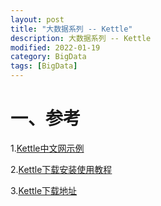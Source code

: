 ```yaml
---
layout: post
title: "大数据系列 -- Kettle"
description: 大数据系列 -- Kettle
modified: 2022-01-19
category: BigData
tags: [BigData]
---
```


# 一、参考

1.[Kettle中文网示例](http://www.kettle.org.cn/category/demo)

2.[Kettle下载安装使用教程](https://blog.csdn.net/qq_36135335/article/details/86538688)

3.[Kettle下载地址](https://sourceforge.net/projects/pentaho/files/Pentaho-9.2/client-tools/pdi-ce-9.2.0.0-290.zip/download)
